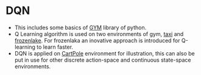 # DQN
- This includes some basics of [GYM](https://gym.openai.com/) library of python.<br /> 
- Q Learning algorithm is used on two environments of gym, [taxi](https://gym.openai.com/envs/Taxi-v3/) and [frozenlake](https://gym.openai.com/envs/FrozenLake8x8-v0/). For frozenlaka an inovative approach is introduced  for Q-learning to learn faster. 
- DQN is applied on [CartPole](https://gym.openai.com/envs/CartPole-v0/) environment for illustration, this can also be put in use for other discrete action-space and continuous state-space environments.
